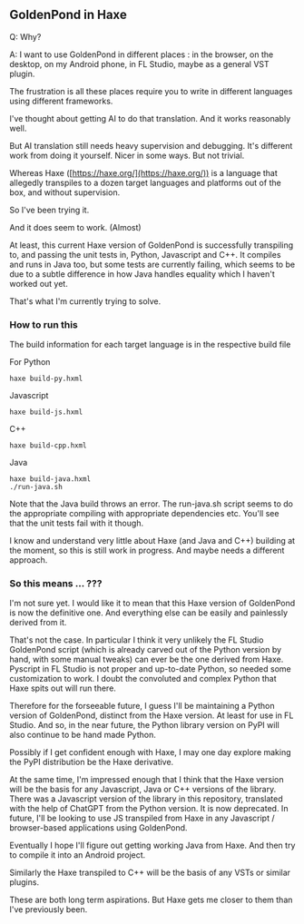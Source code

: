## GoldenPond in Haxe

Q: Why?

A: I want to use GoldenPond in different places : in the browser, on the desktop, on my Android phone, in FL Studio, maybe as a general VST plugin.

The frustration is all these places require you to write in different languages using different frameworks.

I've thought about getting AI to do that translation. And it works reasonably well.

But AI translation still needs heavy supervision and debugging. It's different work from doing it yourself. Nicer in some ways. But not trivial.

Whereas Haxe ([https://haxe.org/](https://haxe.org/)) is a language that allegedly transpiles to a dozen target languages and platforms out of the box, and without supervision.

So I've been trying it.

And it does seem to work. (Almost)

At least, this current Haxe version of GoldenPond is successfully transpiling to, and passing the unit tests in, Python, Javascript and C++. It compiles and runs in Java too, but some tests are currently failing, which seems to be due to a subtle difference in how Java handles equality which I haven't worked out yet.

That's what I'm currently trying to solve.

### How to run this

The build information for each target language is in the respective build file

For Python

    haxe build-py.hxml 
    
Javascript

    haxe build-js.hxml

C++

    haxe build-cpp.hxml
    
Java

    haxe build-java.hxml
    ./run-java.sh

Note that the Java build throws an error. The run-java.sh script seems to do the appropriate compiling with appropriate dependencies etc. You'll see that the unit tests fail with it though.

I know and understand very little about Haxe (and Java and C++) building at the moment, so this is still work in progress. And maybe needs a different approach.


### So this means ... ???

I'm not sure yet. I would like it to mean that this Haxe version of GoldenPond is now the definitive one. And everything else can be easily and painlessly derived from it.

That's not the case. In particular I think it very unlikely the FL Studio GoldenPond script (which is already carved out of the Python version by hand, with some manual tweaks) can ever be the one derived from Haxe. Pyscript in FL Studio is not proper and up-to-date Python, so needed some customization to work. I doubt the convoluted and complex Python that Haxe spits out will run there.

Therefore for the forseeable future, I guess I'll be maintaining a Python version of GoldenPond, distinct from the Haxe version. At least for use in FL Studio. And so, in the near future, the Python library version on PyPI will also continue to be hand made Python. 

Possibly if I get confident enough with Haxe, I may one day explore making the PyPI distribution be the Haxe derivative. 

At the same time, I'm impressed enough that I think that the Haxe version will be the basis for any Javascript, Java or C++ versions of the library. There was a Javascript version of the library in this repository, translated with the help of ChatGPT from the Python version. It is now deprecated. In future, I'll be looking to use JS transpiled from Haxe in any Javascript / browser-based applications using GoldenPond.

Eventually I hope I'll figure out getting working Java from Haxe. And then try to compile it into an Android project.

Similarly the Haxe transpiled to C++ will be the basis of any VSTs or similar plugins.

These are both long term aspirations. But Haxe gets me closer to them than I've previously been.



